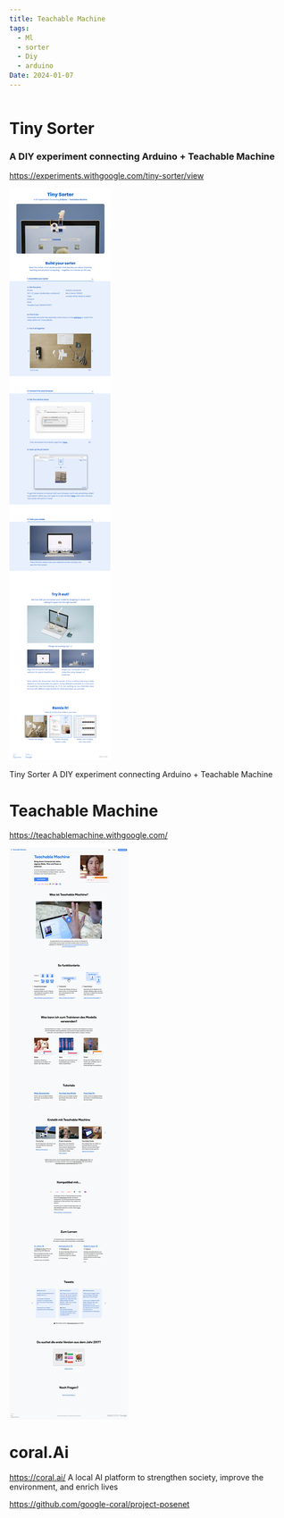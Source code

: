 ```yaml
---
title: Teachable Machine
tags:
  - Ml
  - sorter
  - Diy
  - arduino
Date: 2024-01-07
---
```


```table-of-contents
```
# Tiny Sorter

### A DIY experiment connecting **Arduino** + **Teachable Machine**


https://experiments.withgoogle.com/tiny-sorter/view

![](../_asset/2024-01-07_TeachableMachine_image_1.png)

Tiny Sorter
A DIY experiment connecting Arduino + Teachable Machine
# Teachable Machine



https://teachablemachine.withgoogle.com/

![](../_asset/2024-01-07_TeachableMachine_image_2.png)
# coral.Ai
https://coral.ai/
A local AI platform to strengthen society, improve the environment, and enrich lives

https://github.com/google-coral/project-posenet
